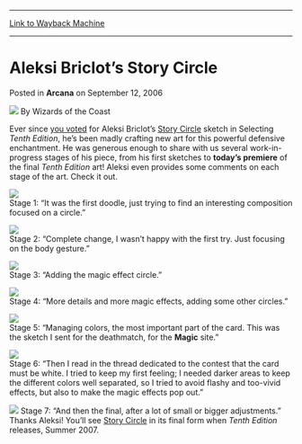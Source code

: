 
---
[Link to Wayback Machine](https://web.archive.org/web/20210429033521/https://magic.wizards.com/en/articles/archive/arcana/aleksi-briclot%E2%80%99s-story-circle-2006-09-12)

[_metadata_:author]:- "Wizards of the Coast"
[_metadata_:description]:- "Ever since you voted for Aleksi Briclot’s Story Circle sketch in Selecting Tenth Edition, he’s been madly crafting new art for this powerful defensive enchantment. He was generous enough to share with us several work-in-progress stages of his piece, from his first sketches to today’s premiere of the final Tenth Edition art! Aleksi even provides some comments on each stage of"
[_metadata_:generator]:- "Drupal 7 (http://drupal.org)"
[_metadata_:node]:- "703601"
[_metadata_:publish_date]:- "2006-09-12"
[_metadata_:source]:- "div-main-content"
[_metadata_:title]:- "Aleksi Briclot’s Story Circle"
[_metadata_:wayback_capture_timestamp]:- "2021-04-29 03:35:21"
[_metadata_:wayback_raw_url]:- "https://web.archive.org/web/20210429033521id_/https://magic.wizards.com/en/articles/archive/arcana/aleksi-briclot%E2%80%99s-story-circle-2006-09-12"
[_metadata_:wayback_url]:- "https://magic.wizards.com/en/articles/archive/arcana/aleksi-briclot%E2%80%99s-story-circle-2006-09-12"
---


Aleksi Briclot’s Story Circle
=============================



 Posted in **Arcana**
 on September 12, 2006 






![](https://media.magic.wizards.com/styles/auth_small/public/images/person/wizards_author.jpg)
By Wizards of the Coast











Ever since [you voted](/en/node/642121) for Aleksi Briclot’s [Story Circle](http://gatherer.wizards.com/Pages/Card/Details.aspx?name=Story+Circle) sketch in Selecting *Tenth Edition*, he’s been madly crafting new art for this powerful defensive enchantment. He was generous enough to share with us several work-in-progress stages of his piece, from his first sketches to **today’s premiere** of the final *Tenth Edition* art! Aleksi even provides some comments on each stage of the art. Check it out.


![](https://media.magic.wizards.com/image_legacy_migration/magic/images/mtgcom/arcana1000/1161_StoryCircle01.jpg)  
 Stage 1: “It was the first doodle, just trying to find an interesting composition focused on a circle.”  
  
![](https://media.magic.wizards.com/image_legacy_migration/magic/images/mtgcom/arcana1000/1161_StoryCircle02.jpg)  
 Stage 2: “Complete change, I wasn’t happy with the first try. Just focusing on the body gesture.”  
  
![](https://media.magic.wizards.com/image_legacy_migration/magic/images/mtgcom/arcana1000/1161_StoryCircle03.jpg)  
 Stage 3: “Adding the magic effect circle.”  
  
![](https://media.magic.wizards.com/image_legacy_migration/magic/images/mtgcom/arcana1000/1161_StoryCircle04.jpg)  
 Stage 4: “More details and more magic effects, adding some other circles.”  
  
![](https://media.magic.wizards.com/image_legacy_migration/magic/images/mtgcom/arcana1000/1161_StoryCircle05.jpg)  
 Stage 5: “Managing colors, the most important part of the card. This was the sketch I sent for the deathmatch, for the **Magic** site.”  
  
![](https://media.magic.wizards.com/image_legacy_migration/magic/images/mtgcom/arcana1000/1161_StoryCircle06.jpg)  
 Stage 6: “Then I read in the thread dedicated to the contest that the card must be white. I tried to keep my first feeling; I needed darker areas to keep the different colors well separated, so I tried to avoid flashy and too-vivid effects, but also to make the magic effects pop out.”  
  
![](https://media.magic.wizards.com/image_legacy_migration/magic/images/mtgcom/arcana1000/1161_StoryCircle07.jpg) Stage 7: “And then the final, after a lot of small or bigger adjustments.” Thanks Aleksi! You’ll see [Story Circle](http://gatherer.wizards.com/Pages/Card/Details.aspx?name=Story+Circle) in its final form when *Tenth Edition* releases, Summer 2007.







